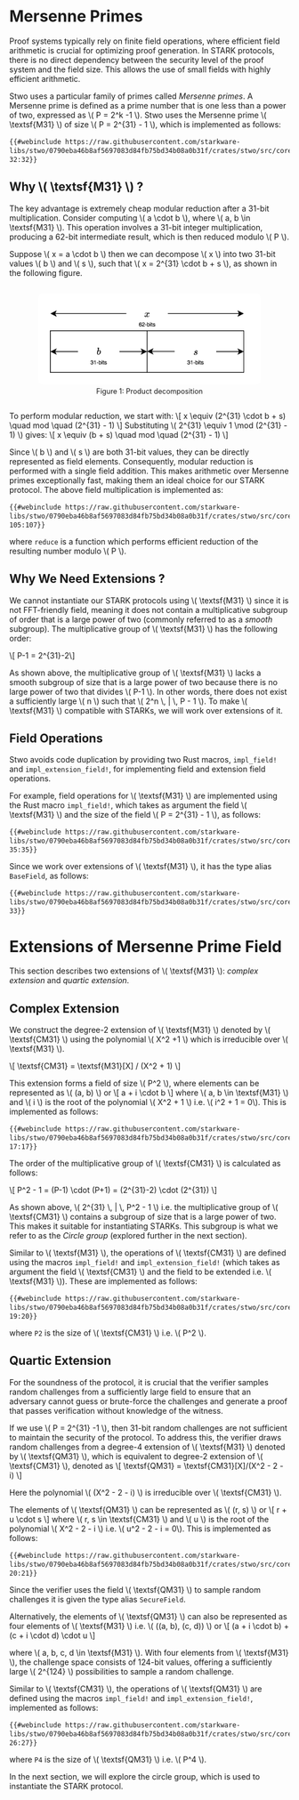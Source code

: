 # Mersenne Primes

Proof systems typically rely on finite field operations, where efficient field arithmetic is crucial for optimizing proof generation. In STARK protocols, there is no direct dependency between the security level of the proof system and the field size. This allows the use of small fields with highly efficient arithmetic.

Stwo uses a particular family of primes called _Mersenne primes_. A Mersenne prime is defined as a prime number that is one less than a power of two, expressed as \\( P = 2^k -1 \\). Stwo uses the Mersenne prime \\( \textsf{M31} \\) of size \\( P = 2^{31} - 1 \\), which is implemented as follows:
```rust,no_run,noplayground
{{#webinclude https://raw.githubusercontent.com/starkware-libs/stwo/0790eba46b8af5697083d84fb75bd34b08a0b31f/crates/stwo/src/core/fields/m31.rs 32:32}}
```

## Why \\( \textsf{M31} \\) ?

The key advantage is extremely cheap modular reduction after a 31-bit multiplication. Consider computing \\( a \cdot b \\), where \\( a, b \in \textsf{M31} \\). This operation involves a 31-bit integer multiplication, producing a 62-bit intermediate result, which is then reduced modulo \\( P \\).

Suppose \\( x = a \cdot b \\) then we can decompose \\( x \\) into two 31-bit values \\( b \\) and \\( s \\), such that \\( x = 2^{31} \cdot b + s \\), as shown in the following figure.

<div style="text-align: center;">
    <figure id="fig-mersenne-prod" style="display: inline-block;">
    <img src="./figures/mersenne-mult.svg" width="400px" style="border-radius: 8px;" />
        <figcaption><span style="font-size: 0.9em">Figure 1: Product decomposition</span></figcaption>
    </figure>
</div>

To perform modular reduction, we start with:
\\[ x \equiv (2^{31} \cdot b + s) \quad mod \quad (2^{31} - 1) \\]
Substituting \\( 2^{31} \equiv 1 \mod (2^{31} - 1) \\) gives:
\\[ x \equiv (b + s) \quad mod \quad (2^{31} - 1) \\]

Since \\( b \\) and \\( s \\) are both 31-bit values, they can be directly represented as field elements. Consequently, modular reduction is performed with a single field addition. This makes arithmetic over Mersenne primes exceptionally fast, making them an ideal choice for our STARK protocol. The above field multiplication is implemented as:
```rust,no_run,noplayground
{{#webinclude https://raw.githubusercontent.com/starkware-libs/stwo/0790eba46b8af5697083d84fb75bd34b08a0b31f/crates/stwo/src/core/fields/m31.rs 105:107}}
```
where `reduce` is a function which performs efficient reduction of the resulting number modulo \\( P \\).

## Why We Need Extensions ?

We cannot instantiate our STARK protocols using \\( \textsf{M31} \\) since it is not FFT-friendly field, meaning it does not contain a multiplicative subgroup of order that is a large power of two (commonly referred to as a _smooth_ subgroup). The multiplicative group of \\( \textsf{M31} \\) has the following order:

\\[ P-1 = 2^{31}-2\\]

As shown above, the multiplicative group of \\( \textsf{M31} \\) lacks a smooth subgroup of size that is a large power of two because there is no large power of two that divides \\( P-1 \\). In other words, there does not exist a sufficiently large \\( n \\) such that \\( 2^n \\, | \\, P - 1 \\). To make \\( \textsf{M31} \\) compatible with STARKs, we will work over extensions of it.

## Field Operations
Stwo avoids code duplication by providing two Rust macros, `impl_field!` and `impl_extension_field!`, for implementing field and extension field operations.


For example, field operations for \\( \textsf{M31} \\) are implemented using the Rust macro `impl_field!`, which takes as argument the field \\( \textsf{M31} \\) and the size of the field \\( P = 2^{31} - 1 \\), as follows:
```rust,no_run,noplayground
{{#webinclude https://raw.githubusercontent.com/starkware-libs/stwo/0790eba46b8af5697083d84fb75bd34b08a0b31f/crates/stwo/src/core/fields/m31.rs 35:35}}
```


Since we work over extensions of \\( \textsf{M31} \\), it has the type alias `BaseField`, as follows:
```rust,no_run,noplayground
{{#webinclude https://raw.githubusercontent.com/starkware-libs/stwo/0790eba46b8af5697083d84fb75bd34b08a0b31f/crates/stwo/src/core/fields/m31.rs 33}}
```


# Extensions of Mersenne Prime Field

This section describes two extensions of \\( \textsf{M31} \\): _complex extension_ and _quartic extension_.

## Complex Extension

We construct the degree-2 extension of \\( \textsf{M31} \\) denoted by \\( \textsf{CM31} \\) using the polynomial \\( X^2 +1 \\) which is irreducible over \\( \textsf{M31} \\).

\\[ \textsf{CM31} = \textsf{M31}[X] / (X^2 + 1) \\] 

This extension forms a field of size \\( P^2 \\), where elements can be represented as \\( (a, b) \\) or 
\\[ a + i \cdot b \\] 
where \\( a, b \in \textsf{M31} \\) and \\( i \\) is the root of the polynomial \\( X^2 + 1 \\) i.e. \\( i^2 + 1 = 0\\). This is implemented as follows:
```rust,no_run,noplayground
{{#webinclude https://raw.githubusercontent.com/starkware-libs/stwo/0790eba46b8af5697083d84fb75bd34b08a0b31f/crates/stwo/src/core/fields/cm31.rs 17:17}}
```

The order of the multiplicative group of \\( \textsf{CM31} \\) is calculated as follows:

\\[  P^2 - 1 = (P-1) \cdot (P+1) = (2^{31}-2) \cdot (2^{31}) \\]

As shown above, \\( 2^{31} \\, | \\, P^2 - 1 \\) i.e. the multiplicative group of \\( \textsf{CM31} \\) contains a subgroup of size that is a large power of two. This makes it suitable for instantiating STARKs. This subgroup is what we refer to as the _Circle group_ (explored further in the next section).

Similar to \\( \textsf{M31} \\), the operations of \\( \textsf{CM31} \\) are defined using the macros `impl_field!` and `impl_extension_field!` (which takes as argument the field \\( \textsf{CM31} \\) and the field to be extended i.e. \\( \textsf{M31} \\)). These are implemented as follows:
```rust,no_run,noplayground
{{#webinclude https://raw.githubusercontent.com/starkware-libs/stwo/0790eba46b8af5697083d84fb75bd34b08a0b31f/crates/stwo/src/core/fields/cm31.rs 19:20}}
```
where `P2` is the size of \\( \textsf{CM31} \\) i.e. \\( P^2 \\).


## Quartic Extension
For the soundness of the protocol, it is crucial that the verifier samples random challenges from a sufficiently large field to ensure that an adversary cannot guess or brute-force the challenges and generate a proof that passes verification without knowledge of the witness.

If we use \\( P = 2^{31} -1 \\), then 31-bit random challenges are not sufficient to maintain the security of the protocol. To address this, the verifier draws random challenges from a degree-4 extension of \\( \textsf{M31} \\) denoted by \\( \textsf{QM31} \\), which is equivalent to degree-2 extension of \\( \textsf{CM31} \\), denoted as 
\\[ \textsf{QM31} = \textsf{CM31}[X]/(X^2 - 2 - i) \\]

Here the polynomial \\( (X^2 - 2 - i) \\) is irreducible over \\( \textsf{CM31} \\).

The elements of \\( \textsf{QM31} \\) can be represented as \\( (r, s) \\) or 
\\[ r + u \cdot s \\] 
where \\( r, s \in \textsf{CM31} \\) and \\( u \\) is the root of the polynomial \\( X^2 - 2 - i \\) i.e. \\( u^2 - 2 - i = 0\\). This is implemented as follows:
```rust,no_run,noplayground
{{#webinclude https://raw.githubusercontent.com/starkware-libs/stwo/0790eba46b8af5697083d84fb75bd34b08a0b31f/crates/stwo/src/core/fields/qm31.rs 20:21}}
```

Since the verifier uses the field \\( \textsf{QM31} \\) to sample random challenges it is given the type alias `SecureField`.

Alternatively, the elements of \\( \textsf{QM31} \\) can also be represented as four elements of \\( \textsf{M31} \\) i.e. \\( ((a, b), (c, d)) \\) or 
\\[ (a + i \cdot b) + (c + i \cdot d) \cdot u \\] 

where \\( a, b, c, d \in \textsf{M31} \\). With four elements from \\( \textsf{M31} \\), the challenge space consists of 124-bit values, offering a sufficiently large \\( 2^{124} \\) possibilities to sample a random challenge.

Similar to \\( \textsf{CM31} \\), the operations of \\( \textsf{QM31} \\) are defined using the macros `impl_field!` and `impl_extension_field!`, implemented as follows:
```rust,no_run,noplayground
{{#webinclude https://raw.githubusercontent.com/starkware-libs/stwo/0790eba46b8af5697083d84fb75bd34b08a0b31f/crates/stwo/src/core/fields/qm31.rs 26:27}}
```
where `P4` is the size of \\( \textsf{QM31} \\) i.e. \\( P^4 \\).

In the next section, we will explore the circle group, which is used to instantiate the STARK protocol.

